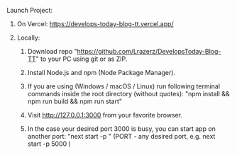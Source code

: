 Launch Project:

1. On Vercel:
https://develops-today-blog-tt.vercel.app/

2. Locally:
    1. Download repo "https://github.com/Lrazerz/DevelopsToday-Blog-TT" to your 
    PC using git or as ZIP.
    
    2. Install Node.js and npm (Node Package Manager).
    
    3. If you are using (Windows / macOS / Linux) run following 
    terminal commands inside the root directory (without quotes):
    "npm install && npm run build && npm run start"
    
    4. Visit http://127.0.0.1:3000 from your favorite browser.
    
    5. In the case your desired port 3000 is busy, you can
        start app on another port: "next start -p <PORT>"
        (PORT - any desired port, e.g. next start -p 5000 )
